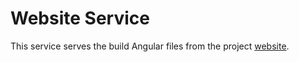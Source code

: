 # Website Service


This service serves the build Angular files from the project [website](./../website/README.md).